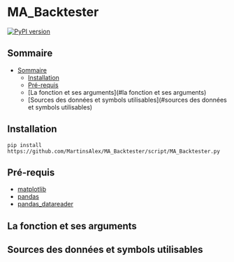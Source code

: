 # MA_Backtester

[![PyPI version](https://badge.fury.io/py/sanpy.svg)](https://badge.fury.io/py/sanpy)


## Sommaire

- [Sommaire](#sommaire)
  - [Installation](#installation)
  - [Pré-requis](#pré-requis)
  - [La fonction et ses arguments](#la fonction et ses arguments)
  - [Sources des données et symbols utilisables](#sources des données et symbols utilisables)

## Installation

```
pip install https://github.com/MartinsAlex/MA_Backtester/script/MA_Backtester.py

```

## Pré-requis

- [matplotlib](https://github.com/matplotlib/matplotlib)
- [pandas](https://github.com/pandas-dev/pandas)
- [pandas_datareader](https://github.com/pydata/pandas-datareader)


## La fonction et ses arguments


## Sources des données et symbols utilisables




